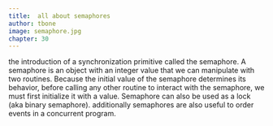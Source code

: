 ```yaml
---
title:  all about semaphores
author: tbone
image: semaphore.jpg
chapter: 30
---
```

the introduction of a synchronization primitive called the semaphore. 
A semaphore is an object with an integer value that we can manipulate with two routines. Because the initial value of the semaphore determines its behavior, before calling any other routine to interact with the semaphore, we must first initialize it with a value. Semaphore can also be used as a lock (aka binary semaphore). additionally semaphores are also useful to order events in a concurrent program.